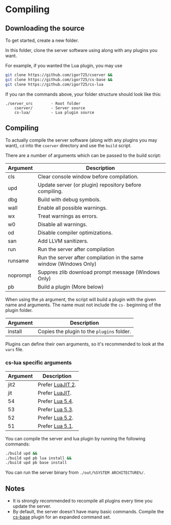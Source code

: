 # Compiling

## Downloading the source

To get started, create a new folder. 

In this folder, clone the server software using along with any plugins you want.

For example, if you wanted the Lua plugin, you may use

```bash
git clone https://github.com/igor725/cserver &&
git clone https://github.com/igor725/cs-base &&
git clone https://github.com/igor725/cs-lua 
```

If you ran the commands above, your folder structure should look like this:

```
./server_src        - Root folder
    cserver/        - Server source
    cs-lua/         - Lua plugin source
```

## Compiling

To actually compile the server software (along with any plugins you may want), ``cd`` into the ``cserver`` directory and use the ``build`` script.

There are a number of arguments which can be passed to the build script:

| Argument  | Description                                                           |
|-----------|-----------------------------------------------------------------------|
| cls       | Clear console window before compilation.                              |
| upd       | Update server (or plugin) repository before compiling.                |
| dbg       | Build with debug symbols.                                             |
| wall      | Enable all possible warnings.                                         |
| wx        | Treat warnings as errors.                                             |
| w0        | Disable all warnings.                                                 |
| od        | Disable compiler optimizations.                                       |
| san       | Add LLVM sanitizers.                                                  |
| run       | Run the server after compilation                                      |
| runsame   | Run the server after compilation in the same window (Windows Only)    |
| noprompt  | Suppres zlib download prompt message (Windows Only)                   |
| pb        | Build a plugin (More below)                                           |

When using the ``pb`` argument, the script will build a plugin with the given name and arguments. The name must not include the ``cs-`` beginning of the plugin folder.

| Argument | Description                                    |
|----------|------------------------------------------------|
| install  | Copies the plugin to the ``plugins`` folder.   |

Plugins can define their own arguments, so it's recommended to look at the ``vars`` file.

### cs-lua specific arguments

| Argument | Description                                                    |
|----------|----------------------------------------------------------------|
| jit2     | Prefer [LuaJIT 2](https://github.com/openresty/luajit2).       |
| jit      | Prefer [LuaJIT](https://github.com/luajit/luajit).             |
| 54       | Prefer [Lua 5.4](https://www.lua.org/ftp/lua-5.4.4.tar.gz).    |
| 53       | Prefer [Lua 5.3](https://www.lua.org/ftp/lua-5.3.6.tar.gz).    |
| 52       | Prefer [Lua 5.2](https://www.lua.org/ftp/lua-5.2.4.tar.gz).    |
| 51       | Prefer [Lua 5.1](https://www.lua.org/ftp/lua-5.1.5.tar.gz).    |

You can compile the server and lua plugin by running the following commands:

```bash
./build upd &&
./build upd pb lua install &&
./build upd pb base install
```

You can run the server binary from ``./out/%SYSTEM ARCHITECTURE%/``.

## Notes

* It is strongly recommended to recompile all plugins every time you update the server.
* By default, the server doesn't have many basic commands. Compile the [cs-base](https://github.com/igor725/cs-base) plugin for an expanded command set. 
